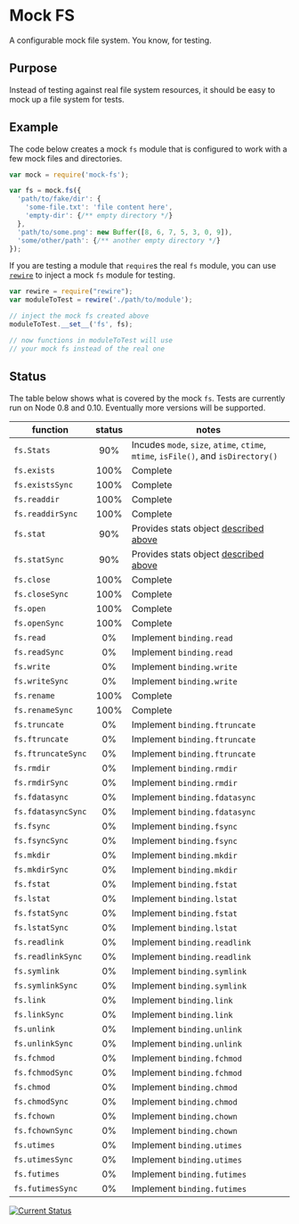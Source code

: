 # Mock FS

A configurable mock file system.  You know, for testing.

## Purpose

Instead of testing against real file system resources, it should be easy to mock up a file system for tests.

## Example

The code below creates a mock `fs` module that is configured to work with a few mock files and directories.

```js
var mock = require('mock-fs');

var fs = mock.fs({
  'path/to/fake/dir': {
    'some-file.txt': 'file content here',
    'empty-dir': {/** empty directory */}
  },
  'path/to/some.png': new Buffer([8, 6, 7, 5, 3, 0, 9]),
  'some/other/path': {/** another empty directory */}
});
```

If you are testing a module that `require`s the real `fs` module, you can use [`rewire`](https://npmjs.org/package/rewire) to inject a mock `fs` module for testing.

```js
var rewire = require("rewire");
var moduleToTest = rewire('./path/to/module');

// inject the mock fs created above
moduleToTest.__set__('fs', fs);

// now functions in moduleToTest will use
// your mock fs instead of the real one
```

## Status

The table below shows what is covered by the mock `fs`.  Tests are currently run on Node 0.8 and 0.10.  Eventually more versions will be supported.

| function           | status | notes |
|--------------------|:------:|-------|
| `fs.Stats`         |    90% | <a name='Stats'></a>Incudes `mode`, `size`, `atime`, `ctime`, `mtime`, `isFile()`, and `isDirectory()` |
| `fs.exists`        |   100% | Complete |
| `fs.existsSync`    |   100% | Complete |
| `fs.readdir`       |   100% | Complete |
| `fs.readdirSync`   |   100% | Complete |
| `fs.stat`          |    90% | Provides stats object [described above](#Stats) |
| `fs.statSync`      |    90% | Provides stats object [described above](#Stats) |
| `fs.close`         |   100% | Complete |
| `fs.closeSync`     |   100% | Complete |
| `fs.open`          |   100% | Complete |
| `fs.openSync`      |   100% | Complete |
| `fs.read`          |     0% | Implement `binding.read` |
| `fs.readSync`      |     0% | Implement `binding.read` |
| `fs.write`         |     0% | Implement `binding.write` |
| `fs.writeSync`     |     0% | Implement `binding.write` |
| `fs.rename`        |   100% | Complete |
| `fs.renameSync`    |   100% | Complete |
| `fs.truncate`      |     0% | Implement `binding.ftruncate` |
| `fs.ftruncate`     |     0% | Implement `binding.ftruncate` |
| `fs.ftruncateSync` |     0% | Implement `binding.ftruncate` |
| `fs.rmdir`         |     0% | Implement `binding.rmdir` |
| `fs.rmdirSync`     |     0% | Implement `binding.rmdir` |
| `fs.fdatasync`     |     0% | Implement `binding.fdatasync` |
| `fs.fdatasyncSync` |     0% | Implement `binding.fdatasync` |
| `fs.fsync`         |     0% | Implement `binding.fsync` |
| `fs.fsyncSync`     |     0% | Implement `binding.fsync` |
| `fs.mkdir`         |     0% | Implement `binding.mkdir` |
| `fs.mkdirSync`     |     0% | Implement `binding.mkdir` |
| `fs.fstat`         |     0% | Implement `binding.fstat` |
| `fs.lstat`         |     0% | Implement `binding.lstat` |
| `fs.fstatSync`     |     0% | Implement `binding.fstat` |
| `fs.lstatSync`     |     0% | Implement `binding.lstat` |
| `fs.readlink`      |     0% | Implement `binding.readlink` |
| `fs.readlinkSync`  |     0% | Implement `binding.readlink` |
| `fs.symlink`       |     0% | Implement `binding.symlink` |
| `fs.symlinkSync`   |     0% | Implement `binding.symlink` |
| `fs.link`          |     0% | Implement `binding.link` |
| `fs.linkSync`      |     0% | Implement `binding.link` |
| `fs.unlink`        |     0% | Implement `binding.unlink` |
| `fs.unlinkSync`    |     0% | Implement `binding.unlink` |
| `fs.fchmod`        |     0% | Implement `binding.fchmod` |
| `fs.fchmodSync`    |     0% | Implement `binding.fchmod` |
| `fs.chmod`         |     0% | Implement `binding.chmod` |
| `fs.chmodSync`     |     0% | Implement `binding.chmod` |
| `fs.fchown`        |     0% | Implement `binding.chown` |
| `fs.fchownSync`    |     0% | Implement `binding.chown` |
| `fs.utimes`        |     0% | Implement `binding.utimes` |
| `fs.utimesSync`    |     0% | Implement `binding.utimes` |
| `fs.futimes`       |     0% | Implement `binding.futimes` |
| `fs.futimesSync`   |     0% | Implement `binding.futimes` |

[![Current Status](https://secure.travis-ci.org/tschaub/mock-fs.png?branch=master)](https://travis-ci.org/tschaub/mock-fs)

